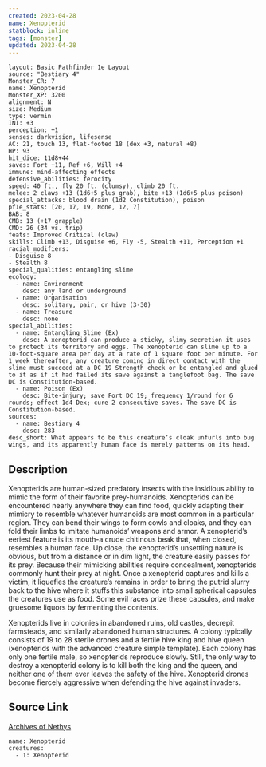```yaml
---
created: 2023-04-28
name: Xenopterid
statblock: inline
tags: [monster]
updated: 2023-04-28
---
```

```statblock
layout: Basic Pathfinder 1e Layout
source: "Bestiary 4"
Monster_CR: 7
name: Xenopterid
Monster_XP: 3200
alignment: N
size: Medium
type: vermin
INI: +3
perception: +1
senses: darkvision, lifesense
AC: 21, touch 13, flat-footed 18 (dex +3, natural +8)
HP: 93
hit_dice: 11d8+44
saves: Fort +11, Ref +6, Will +4
immune: mind-affecting effects
defensive_abilities: ferocity
speed: 40 ft., fly 20 ft. (clumsy), climb 20 ft.
melee: 2 claws +13 (1d6+5 plus grab), bite +13 (1d6+5 plus poison)
special_attacks: blood drain (1d2 Constitution), poison
pf1e_stats: [20, 17, 19, None, 12, 7]
BAB: 8
CMB: 13 (+17 grapple)
CMD: 26 (34 vs. trip)
feats: Improved Critical (claw)
skills: Climb +13, Disguise +6, Fly -5, Stealth +11, Perception +1
racial_modifiers:
- Disguise 8
- Stealth 8
special_qualities: entangling slime
ecology:
  - name: Environment
    desc: any land or underground
  - name: Organisation
    desc: solitary, pair, or hive (3-30)
  - name: Treasure
    desc: none
special_abilities:
  - name: Entangling Slime (Ex)
    desc: A xenopterid can produce a sticky, slimy secretion it uses to protect its territory and eggs. The xenopterid can slime up to a 10-foot-square area per day at a rate of 1 square foot per minute. For 1 week thereafter, any creature coming in direct contact with the slime must succeed at a DC 19 Strength check or be entangled and glued to it as if it had failed its save against a tanglefoot bag. The save DC is Constitution-based.
  - name: Poison (Ex)
    desc: Bite-injury; save Fort DC 19; frequency 1/round for 6 rounds; effect 1d4 Dex; cure 2 consecutive saves. The save DC is Constitution-based.
sources:
  - name: Bestiary 4
    desc: 283
desc_short: What appears to be this creature’s cloak unfurls into bug wings, and its apparently human face is merely patterns on its head.
```
## Description
Xenopterids are human-sized predatory insects with the insidious ability to mimic the form of their favorite prey-humanoids. Xenopterids can be encountered nearly anywhere they can find food, quickly adapting their mimicry to resemble whatever humanoids are most common in a particular region. They can bend their wings to form cowls and cloaks, and they can fold their limbs to imitate humanoids’ weapons and armor. A xenopterid’s eeriest feature is its mouth-a crude chitinous beak that, when closed, resembles a human face. Up close, the xenopterid’s unsettling nature is obvious, but from a distance or in dim light, the creature easily passes for its prey. Because their mimicking abilities require concealment, xenopterids commonly hunt their prey at night. Once a xenopterid captures and kills a victim, it liquefies the creature’s remains in order to bring the putrid slurry back to the hive where it stuffs this substance into small spherical capsules the creatures use as food. Some evil races prize these capsules, and make gruesome liquors by fermenting the contents.

Xenopterids live in colonies in abandoned ruins, old castles, decrepit farmsteads, and similarly abandoned human structures. A colony typically consists of 19 to 28 sterile drones and a fertile hive king and hive queen (xenopterids with the advanced creature simple template). Each colony has only one fertile male, so xenopterids reproduce slowly. Still, the only way to destroy a xenopterid colony is to kill both the king and the queen, and neither one of them ever leaves the safety of the hive. Xenopterid drones become fiercely aggressive when defending the hive against invaders.
## Source Link
[Archives of Nethys](https://aonprd.com/MonsterDisplay.aspx?ItemName=Xenopterid)
```encounter-table
name: Xenopterid
creatures:
  - 1: Xenopterid
```
